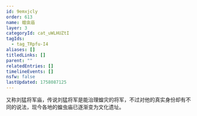```yaml
---
id: 9emxjcly
order: 613
name: 蝗虫庙
layer: 3
categoryId: cat_uWLHUZtI
tagIds:
  - tag_TRpfu-I4
aliases: []
titledLinks: []
parent: ""
relatedEntries: []
timelineEvents: []
nsfw: false
lastUpdated: 1758087125
---
```


又称刘猛将军庙，传说刘猛将军是能治理蝗灾的将军，不过对他的真实身份却有不同的说法，现今各地的蝗虫庙已逐渐变为文化遗址。